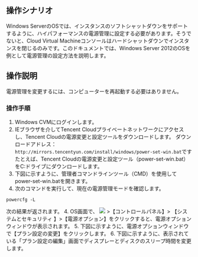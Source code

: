 ##  操作シナリオ

Windows ServerのOSでは、インスタンスのソフトシャットダウンをサポートするように、ハイパフォーマンスの電源管理に設定する必要があります。そうでないと、Cloud Virtual Machineコンソールはハードシャットダウンでインスタンスを閉じるのみです。このドキュメントでは、Windows Server 2012のOSを例として電源管理の設定方法を説明します。

## 操作説明

電源管理を変更するには、コンピューターを再起動する必要はありません。

### 操作手順

1. Windows CVMにログインします。
2. IEブラウザを介してTencent Cloudプライベートネットワークにアクセスし、Tencent Cloudの電源変更と設定ツールをダウンロードします。
ダウンロードアドレス：`http://mirrors.tencentyun.com/install/windows/power-set-win.bat`です
たとえば、Tencent Cloudの電源変更と設定ツール（power-set-win.bat）をC:ドライブにダウンロードします。
3. 下図に示すように、管理者コマンドラインツール（CMD）を使用してpower-set-win.batを開きます。
4. 次のコマンドを実行して、現在の電源管理モードを確認します。
```
powercfg -L
```
次の結果が返されます。
4. OS画面で、 <img src="https://main.qcloudimg.com/raw/87d894e564b7e837d9f478298cf2e292.png" style="margin: 0;"> >【コントロールパネル】> 【システムとセキュリティ 】>【電源オプション】をクリックすると、電源オプションウィンドウが表示されます。
5. 下図に示すように、電源オプションウィンドウで【プラン設定の変更】をクリックします。
6. 下図に示すように、表示されている「プラン設定の編集」画面でディスプレーとディスクのスリープ時間を変更します。



